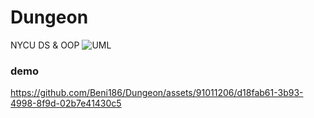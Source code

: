 # Dungeon
NYCU DS &amp; OOP
![UML](https://github.com/Beni186/Dungeon/assets/91011206/81f0c341-0aa4-4bd1-8e95-0eb70764b043)

### demo


https://github.com/Beni186/Dungeon/assets/91011206/d18fab61-3b93-4998-8f9d-02b7e41430c5

